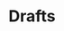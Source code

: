 <script setup>
import SwaggerUI from "../../swagger/view/SwaggerUI.vue"
import swaggerDeleteJson from "../../swagger/json/general/drafts/delete.json";
import swaggerExistsJson from "../../swagger/json/general/drafts/exists.json";
import swaggerGetInfoJson from "../../swagger/json/general/drafts/get-info.json";
import swaggerGetJson from "../../swagger/json/general/drafts/get.json";
import swaggerListJson from "../../swagger/json/general/drafts/list.json";
import swaggerSaveJson from "../../swagger/json/general/drafts/save.json";

const swaggerDeleteSpecs = [
  { json: swaggerDeleteJson, domId:"delete", protected:true },
];
const swaggerExistsSpecs = [
  { json: swaggerExistsJson, domId:"exists", protected:true },
];
const swaggerGetInfoSpecs = [
  { json: swaggerGetInfoJson, domId:"getInfo", protected:true },
];
const swaggerGetSpecs = [
  { json: swaggerListJson, domId:"get", protected:true },
];
const swaggerListSpecs = [
  { json: swaggerListJson, domId:"list", protected:true },
];
const swaggerSaveSpecs = [
  { json: swaggerSaveJson, domId:"save", protected:true },
];
</script>

# Drafts

<!--@include: ../../components/general/drafts/delete.md-->

<!--@include: ../../components/general/drafts/exists.md-->

<!--@include: ../../components/general/drafts/get-info.md-->

<!--@include: ../../components/general/drafts/get.md-->

<!--@include: ../../components/general/drafts/list.md-->

<!--@include: ../../components/general/drafts/save.md-->